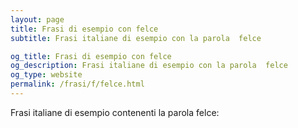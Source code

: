 ```yaml
---
layout: page
title: Frasi di esempio con felce 
subtitle: Frasi italiane di esempio con la parola  felce

og_title: Frasi di esempio con felce 
og_description: Frasi italiane di esempio con la parola  felce
og_type: website
permalink: /frasi/f/felce.html
---
```


Frasi italiane di esempio contenenti la parola felce:


